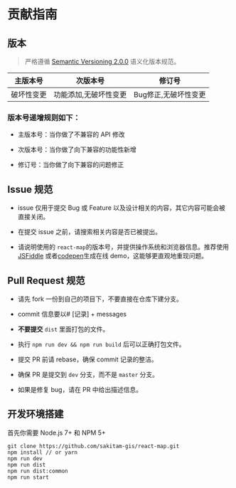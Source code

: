 # 贡献指南

## 版本

> 严格遵循 [Semantic Versioning 2.0.0](http://semver.org/lang/zh-CN/) 语义化版本规范。

| 主版本号 | 次版本号 |  修订号 |
| ------------- | -------------------------- | -------------------- |
| 破坏性变更    | 功能添加,无破坏性变更  | Bug修正,无破坏性变更 |

### 版本号递增规则如下：

- 主版本号：当你做了不兼容的 API 修改

- 次版本号：当你做了向下兼容的功能性新增

- 修订号：当你做了向下兼容的问题修正

## Issue 规范

- issue 仅用于提交 Bug 或 Feature 以及设计相关的内容，其它内容可能会被直接关闭。

- 在提交 issue 之前，请搜索相关内容是否已被提出。

- 请说明使用的 `react-map`的版本号，并提供操作系统和浏览器信息。推荐使用 [JSFiddle](https://jsfiddle.net/) 或者[codepen](https://codepen.io/)生成在线 demo，这能够更直观地重现问题。

## Pull Request 规范

- 请先 fork 一份到自己的项目下，不要直接在仓库下建分支。

- commit 信息要以# [记录] + messages

- **不要提交** `dist` 里面打包的文件。

- 执行 `npm run dev && npm run build` 后可以正确打包文件。

- 提交 PR 前请 rebase，确保 commit 记录的整洁。

- 确保 PR 是提交到 `dev` 分支，而不是 `master` 分支。

- 如果是修复 bug，请在 PR 中给出描述信息。


## 开发环境搭建

首先你需要 Node.js 7+ 和 NPM 5+

```shell
git clone https://github.com/sakitam-gis/react-map.git
npm install // or yarn
npm run dev
npm run dist
npm run dist:common
npm run start
```
